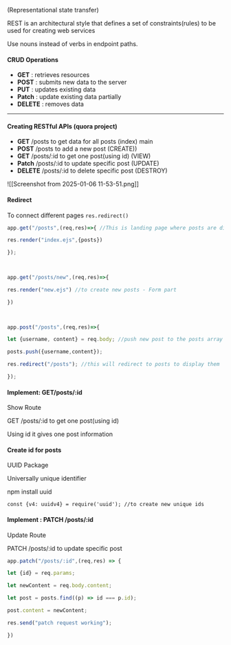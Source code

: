 (Representational state transfer)

REST is an architectural style that defines a set of constraints(rules) to be used for creating web services

Use nouns instead of verbs in endpoint paths.

#### CRUD Operations

- **GET** : retrieves resources
- **POST** : submits new data to the server
- **PUT** : updates existing data
- **Patch** : update existing data partially
- **DELETE** : removes data

---
#### Creating RESTful APIs (quora project)

- **GET**         /posts            to get data for all posts (index) main
- **POST**       /posts            to add a new post   (CREATE))
- **GET**         /posts/:id       to get one post(using id)  (VIEW)
- **Patch**      /posts/:id        to update specific post (UPDATE)
- **DELETE**    /posts/:id       to delete specific post (DESTROY)




![[Screenshot from 2025-01-06 11-53-51.png]]

#### Redirect

To connect different pages
``res.redirect()``

```javascript
app.get("/posts",(req,res)=>{ //This is landing page where posts are displayed

res.render("index.ejs",{posts})

});

  

app.get("/posts/new",(req,res)=>{

res.render("new.ejs") //to create new posts - Form part

})

  

app.post("/posts",(req,res)=>{

let {username, content} = req.body; //push new post to the posts array

posts.push({username,content});

res.redirect("/posts"); //this will redirect to posts to display them

});
```

#### Implement: GET/posts/:id

Show Route

GET       /posts/:id                 to get one post(using id)

Using id it gives one post information

#### Create id for posts

UUID Package

Universally unique identifier

npm install uuid

`` const {v4: uuidv4} = require('uuid'); //to create new unique ids ``
#### Implement : PATCH /posts/:id
Update Route

PATCH           /posts/:id            to update specific post


```javascript
app.patch("/posts/:id",(req,res) => {

let {id} = req.params;

let newContent = req.body.content;

let post = posts.find((p) => id === p.id);

post.content = newContent;

res.send("patch request working");

})
```